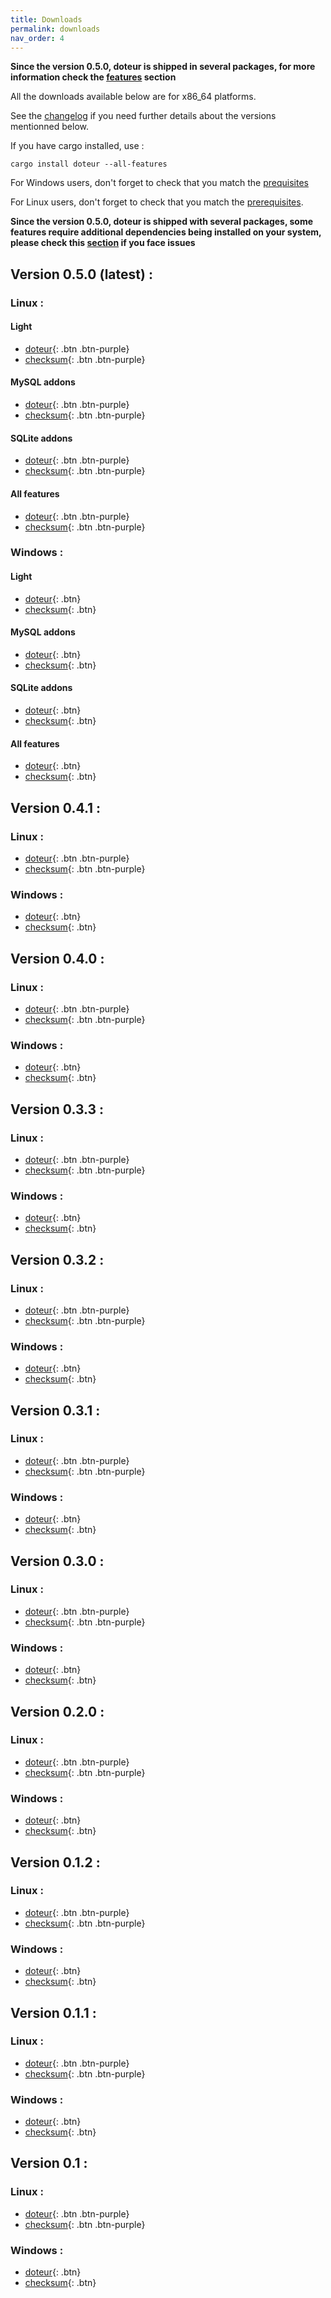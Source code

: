 ```yaml
---
title: Downloads
permalink: downloads
nav_order: 4
---
```


**Since the version 0.5.0, doteur is shipped in several packages, for more information check the [features](features) section**

All the downloads available below are for x86_64 platforms.

See the [changelog](changelog) if you need further details about the versions mentionned below.

If you have cargo installed, use :

```
cargo install doteur --all-features
```

For Windows users, don't forget to check that you match the [prequisites](install/windows#prerequisites)

For Linux users, don't forget to check that you match the [prerequisites](install/linux#prerequisites).

**Since the version 0.5.0, doteur is shipped with several packages, some features require additional dependencies being installed on your system, please check this [section](features#additional-known-requirements-on-linux-regarding-the-features) if you face issues**

## Version 0.5.0 (latest) :

### Linux :

#### Light

- [doteur](https://github.com/nag763/doteur/releases/download/0.5.0/doteur_light_x86_64-unknown-linux-gnu.zip){: .btn .btn-purple}
- [checksum](https://github.com/nag763/doteur/releases/download/0.5.0/doteur_light_x86_64-unknown-linux-gnu.md5){: .btn .btn-purple}

#### MySQL addons

- [doteur](https://github.com/nag763/doteur/releases/download/0.5.0/doteur_mysql_x86_64-unknown-linux-gnu.zip){: .btn .btn-purple}
- [checksum](https://github.com/nag763/doteur/releases/download/0.5.0/doteur_mysql_x86_64-unknown-linux-gnu.md5){: .btn .btn-purple}

#### SQLite addons

- [doteur](https://github.com/nag763/doteur/releases/download/0.5.0/doteur_sqlite_x86_64-unknown-linux-gnu.zip){: .btn .btn-purple}
- [checksum](https://github.com/nag763/doteur/releases/download/0.5.0/doteur_sqlite_x86_64-unknown-linux-gnu.md5){: .btn .btn-purple}

#### All features

- [doteur](https://github.com/nag763/doteur/releases/download/0.5.0/doteur_x86_64-unknown-linux-gnu.zip){: .btn .btn-purple}
- [checksum](https://github.com/nag763/doteur/releases/download/0.5.0/doteur_x86_64-unknown-linux-gnu.md5){: .btn .btn-purple}

### Windows :

#### Light

- [doteur](https://github.com/nag763/doteur/releases/download/0.5.0/doteur_light_x86_64-pc-windows-gnu.zip){: .btn}
- [checksum](https://github.com/nag763/doteur/releases/download/0.5.0/doteur_light_x86_64-pc-windows-gnu.md5){: .btn}

#### MySQL addons

- [doteur](https://github.com/nag763/doteur/releases/download/0.5.0/doteur_mysql_x86_64-pc-windows-gnu.zip){: .btn}
- [checksum](https://github.com/nag763/doteur/releases/download/0.5.0/doteur_mysql_x86_64-pc-windows-gnu.md5){: .btn}

#### SQLite addons

- [doteur](https://github.com/nag763/doteur/releases/download/0.5.0/doteur_sqlite_x86_64-pc-windows-gnu.zip){: .btn}
- [checksum](https://github.com/nag763/doteur/releases/download/0.5.0/doteur_sqlite_x86_64-pc-windows-gnu.md5){: .btn}

#### All features

- [doteur](https://github.com/nag763/doteur/releases/download/0.5.0/doteur_x86_64-pc-windows-gnu.zip){: .btn}
- [checksum](https://github.com/nag763/doteur/releases/download/0.5.0/doteur_x86_64-pc-windows-gnu.md5){: .btn}


## Version 0.4.1 :

### Linux :
- [doteur](https://github.com/nag763/doteur/releases/download/0.4.1/doteur_linux_86_64.zip){: .btn .btn-purple}
- [checksum](https://github.com/nag763/doteur/releases/download/0.4.1/doteur_linux_86_64.zip.md5){: .btn .btn-purple}

### Windows :
- [doteur](https://github.com/nag763/doteur/releases/download/0.4.1/doteur_windows_86_64.zip){: .btn}
- [checksum](https://github.com/nag763/doteur/releases/download/0.4.1/doteur_windows_86_64.zip.md5){: .btn}

## Version 0.4.0 :

### Linux :
- [doteur](https://github.com/nag763/doteur/releases/download/0.4.0/doteur_linux_86_64.zip){: .btn .btn-purple}
- [checksum](https://github.com/nag763/doteur/releases/download/0.4.0/doteur_linux_86_64.zip.md5){: .btn .btn-purple}

### Windows :
- [doteur](https://github.com/nag763/doteur/releases/download/0.4.0/doteur_windows_86_64.zip){: .btn}
- [checksum](https://github.com/nag763/doteur/releases/download/0.4.0/doteur_windows_86_64.zip.md5){: .btn}

## Version 0.3.3 :

### Linux :
- [doteur](https://github.com/nag763/doteur/releases/download/0.3.3/doteur_linux_86_64.zip){: .btn .btn-purple}
- [checksum](https://github.com/nag763/doteur/releases/download/0.3.3/doteur_linux_86_64.zip.md5){: .btn .btn-purple}

### Windows :
- [doteur](https://github.com/nag763/doteur/releases/download/0.3.3/doteur_windows_86_64.zip){: .btn}
- [checksum](https://github.com/nag763/doteur/releases/download/0.3.3/doteur_windows_86_64.zip.md5){: .btn}

## Version 0.3.2 :

### Linux :
- [doteur](https://github.com/nag763/doteur/releases/download/0.3.2/doteur_linux_86_64.zip){: .btn .btn-purple}
- [checksum](https://github.com/nag763/doteur/releases/download/0.3.2/doteur_linux_86_64.zip.md5){: .btn .btn-purple}

### Windows :
- [doteur](https://github.com/nag763/doteur/releases/download/0.3.2/doteur_windows_86_64.zip){: .btn}
- [checksum](https://github.com/nag763/doteur/releases/download/0.3.2/doteur_windows_86_64.zip.md5){: .btn}

## Version 0.3.1 :

### Linux :
- [doteur](https://github.com/nag763/doteur/releases/download/0.3.1/doteur_linux_86_64.zip){: .btn .btn-purple}
- [checksum](https://github.com/nag763/doteur/releases/download/0.3.1/doteur_linux_86_64.zip.md5){: .btn .btn-purple}

### Windows :
- [doteur](https://github.com/nag763/doteur/releases/download/0.3.1/doteur_windows_86_64.zip){: .btn}
- [checksum](https://github.com/nag763/doteur/releases/download/0.3.1/doteur_windows_86_64.zip.md5){: .btn}

## Version 0.3.0 :

### Linux :
- [doteur](https://github.com/nag763/doteur/releases/download/0.3.0/doteur_linux_86_64.zip){: .btn .btn-purple}
- [checksum](https://github.com/nag763/doteur/releases/download/0.3.0/doteur_linux_86_64.zip.md5){: .btn .btn-purple}

### Windows :
- [doteur](https://github.com/nag763/doteur/releases/download/0.3.0/doteur_windows_86_64.zip){: .btn}
- [checksum](https://github.com/nag763/doteur/releases/download/0.3.0/doteur_windows_86_64.zip.md5){: .btn}

## Version 0.2.0 :

### Linux :
- [doteur](https://github.com/nag763/doteur/releases/download/0.2.0/doteur_linux_86_64.zip){: .btn .btn-purple}
- [checksum](https://github.com/nag763/doteur/releases/download/0.2.0/doteur_linux_86_64.zip.md5){: .btn .btn-purple}

### Windows :
- [doteur](https://github.com/nag763/doteur/releases/download/0.2.0/doteur_windows_86_64.zip){: .btn}
- [checksum](https://github.com/nag763/doteur/releases/download/0.2.0/doteur_windows_86_64.zip.md5){: .btn}

## Version 0.1.2 :

### Linux :
- [doteur](https://github.com/nag763/doteur/releases/download/0.1.2/doteur_linux_86_64.zip){: .btn .btn-purple}
- [checksum](https://github.com/nag763/doteur/releases/download/0.1.2/doteur_linux_86_64.zip.md5){: .btn .btn-purple}

### Windows :
- [doteur](https://github.com/nag763/doteur/releases/download/0.1.2/doteur_windows_86_64.zip){: .btn}
- [checksum](https://github.com/nag763/doteur/releases/download/0.1.2/doteur_windows_86_64.zip.md5){: .btn}

## Version 0.1.1 :

### Linux :
- [doteur](https://github.com/nag763/doteur/releases/download/0.1.1/doteur_linux_86_64.zip){: .btn .btn-purple}
- [checksum](https://github.com/nag763/doteur/releases/download/0.1.1/doteur_linux_86_64.zip.md5){: .btn .btn-purple}

### Windows :
- [doteur](https://github.com/nag763/doteur/releases/download/0.1.1/doteur_windows_86_64.zip){: .btn}
- [checksum](https://github.com/nag763/doteur/releases/download/0.1.1/doteur_windows_86_64.zip.md5){: .btn}

## Version 0.1 :

### Linux :
- [doteur](https://github.com/nag763/doteur/releases/download/0.1/doteur_linux_86_64.zip){: .btn .btn-purple}
- [checksum](https://github.com/nag763/doteur/releases/download/0.1/doteur_linux_86_64.zip.md5){: .btn .btn-purple}

### Windows :
- [doteur](https://github.com/nag763/doteur/releases/download/0.1/doteur_windows_86_64.zip){: .btn}
- [checksum](https://github.com/nag763/doteur/releases/download/0.1/doteur_windows_86_64.zip.md5){: .btn}
